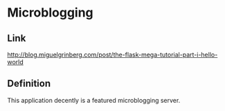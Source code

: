 Microblogging
===================

Link
-------------
http://blog.miguelgrinberg.com/post/the-flask-mega-tutorial-part-i-hello-world

Definition
-------------
This application decently is a featured microblogging server.

